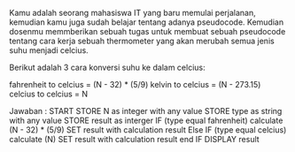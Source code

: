 Kamu adalah seorang mahasiswa IT yang baru memulai perjalanan, kemudian kamu juga sudah belajar tentang adanya pseudocode. Kemudian dosenmu memmberikan sebuah tugas untuk membuat sebuah pseudocode tentang cara kerja sebuah thermometer yang akan merubah semua jenis suhu menjadi celcius.

Berikut adalah 3 cara konversi suhu ke dalam celcius:

fahrenheit to celcius = (N - 32) * (5/9)
kelvin to celcius = (N - 273.15)
celcius to celcius = N

Jawaban :
START
STORE N as integer with any value
STORE type as string with any value
STORE result as interger
IF (type equal fahrenheit)
    calculate (N - 32) * (5/9)
    SET result with calculation result
Else IF (type equal celcius)
    calculate (N)
    SET result with calculation result 
end IF
DISPLAY result
